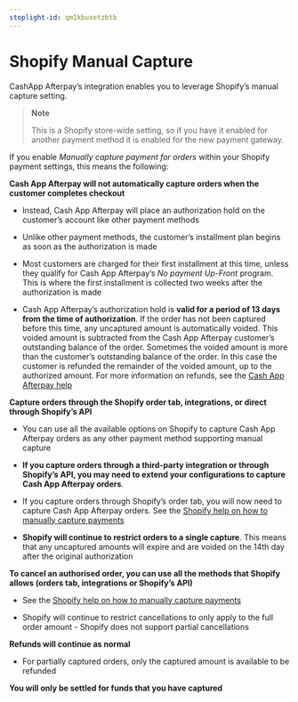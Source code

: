 ```yaml
---
stoplight-id: qm1kbuxetzbtb
---
```


# Shopify Manual Capture

CashApp Afterpay’s integration enables you to leverage Shopify’s manual capture setting. 

<!--Theme: info -->
> **Note**
> 
> This is a Shopify store-wide setting, so if you have it enabled for another payment method it is enabled for the new payment gateway.

If you enable *Manually capture payment for orders* within your Shopify payment settings, this means the following:

**Cash App Afterpay will not automatically capture orders when the customer completes checkout**

* Instead, Cash App Afterpay will place an authorization hold on the customer’s account like other payment methods

* Unlike other payment methods, the customer’s installment plan begins as soon as the authorization is made

* Most customers are charged for their first installment at this time, unless they qualify for Cash App Afterpay’s *No payment Up-Front* program. This is where the first installment is collected two weeks after the authorization is made

* Cash App Afterpay’s authorization hold is **valid for a period of 13 days from the time of authorization**. If the order has not been captured before this time, any uncaptured amount is automatically voided. This voided amount is subtracted from the Cash App Afterpay customer’s outstanding balance of the order. Sometimes the voided amount is more than the customer’s outstanding balance of the order. In this case the customer is refunded the remainder of the voided amount, up to the authorized amount. For more information on refunds, see the [Cash App Afterpay help](https://help.afterpay.com/hc/en-us/articles/360031623571-How-do-refunds-and-returns-work-at-Afterpay)

**Capture orders through the Shopify order tab, integrations, or direct through Shopify’s API**

* You can use all the available options on Shopify to capture Cash App Afterpay orders as any other payment method supporting manual capture

* **If you capture orders through a third-party integration or through Shopify’s API, you may need to extend your configurations to capture Cash App Afterpay orders**.

* If you capture orders through Shopify’s order tab, you will now need to capture Cash App Afterpay orders. See the [Shopify help on how to manually capture payments](https://help.shopify.com/en/manual/orders/get-paid#capture-payments-manually)

* **Shopify will continue to restrict orders to a single capture**. This means that any uncaptured amounts will expire and are voided on the 14th day after the original authorization

**To cancel an authorised order, you can use all the methods that Shopify allows (orders tab, integrations or Shopify’s API)**

* See the [Shopify help on how to manually capture payments](https://help.shopify.com/en/manual/orders/get-paid#capture-payments-manually)

* Shopify will continue to restrict cancellations to only apply to the full order amount - Shopify does not support partial cancellations

**Refunds will continue as normal**

* For partially captured orders, only the captured amount is available to be refunded

**You will only be settled for funds that you have captured**
